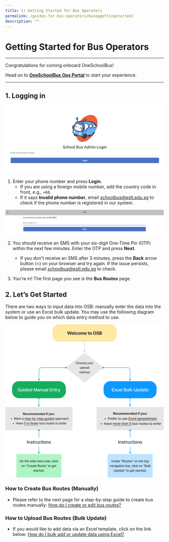 ```yaml
---
title: 1) Getting Started for Bus Operators
permalink: /guides-for-bus-operators/busopgettingstarted/
description: ""
---
```

# Getting Started for Bus Operators

----------
Congratulations for coming onboard OneSchoolBus!

Head on to [**OneSchoolBus Ops Portal**](https://go.gov.sg/osb) to start your experience.

----------

## **1. Logging in**

![](/images/Operator/osb%20ops%2001%20log%20in.png)

1. Enter your phone number and press **Login**.
   - If you are using a foreign mobile number, add the country code in front, e.g., `+60`.
   - If it says **Invalid phone number**, email [schoolbus@estl.edu.sg](mailto:schoolbus@estl.edu.sg) to check if the phone number is registered in our system.

![](/images/Operator/osb%20ops%2002%20otp.png)

2. You should receive an SMS with your six-digit One-Time Pin (OTP) within the next few minutes. Enter the OTP and press **Next**.
   - If you don't receive an SMS after 3 minutes, press the **Back** arrow button (&lt;) on your browser and try again. If the issue persists, please email [schoolbus@estl.edu.sg](mailto:schoolbus@estl.edu.sg) to check.

3. You're in! The first page you see is the **Bus Routes** page.

## **2. Let’s Get Started**

There are two ways to input data into OSB: manually enter the data into the system or use an Excel bulk update. You may use the following diagram below to guide you on which data entry method to use.

![](/images/Operator/osb%20ops%2003%20routes-home-flowchart.png)

### **How to Create Bus Routes (Manually)**

- Please refer to the next page for a step-by-step guide to create bus routes manually:
   [How do I create or edit bus routes?](https://www.notion.so/How-do-I-create-or-edit-bus-routes-b9ec2ab69c2d4c208f1c2426c96ad952?pvs=21)

### **How to Upload Bus Routes (Bulk Update)**

- If you would like to add data via an Excel template, click on the link below:
   [How do I bulk add or update data using Excel?](https://www.notion.so/How-do-I-bulk-add-or-update-data-using-excel-7a3fd58c3ce64784a377c27b36b3bb4b?pvs=21).